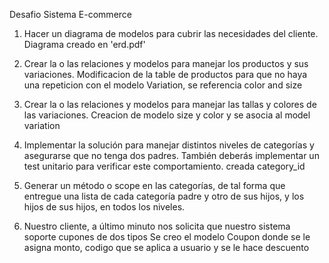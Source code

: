 Desafio Sistema E-commerce

1. Hacer un diagrama de modelos para cubrir las necesidades del cliente.
    Diagrama creado en 'erd.pdf'
2. Crear la o las relaciones y modelos para manejar los productos y sus variaciones.
    Modificacion de la table de productos para que no haya una repeticion con el modelo Variation, se referencia color and size
3. Crear la o las relaciones y modelos para manejar las tallas y colores de las variaciones.
    Creacion de modelo size y color y se asocia al model variation
4. Implementar la solución para manejar distintos niveles de categorías y asegurarse que no tenga dos padres. También deberás implementar un test unitario para verificar este comportamiento.
    creada category_id
5. Generar un método o scope en las categorías, de tal forma que entregue una lista de cada categoría padre y otro de sus hijos, y los hijos de sus hijos, en todos los niveles.


8. Nuestro cliente, a último minuto nos solicita que nuestro sistema soporte cupones de dos tipos
    Se creo el modelo Coupon donde se le asigna monto, codigo que se aplica a usuario y se le hace descuento